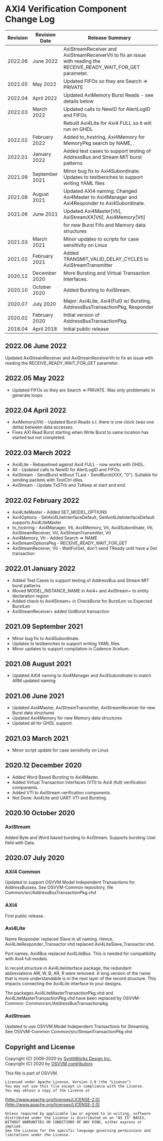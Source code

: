 # AXI4 Verification Component Change Log

| Revision  | Revision Date  |  Release Summary | 
------------|----------------|----------- 
| 2022.06   | June 2022      |  AxiStreamReceiver and AxiStreamReceiverVti to fix an issue with reading the RECEIVE_READY_WAIT_FOR_GET parameter.
| 2022.05   | May 2022       |  Updated FIFOs so they are Search => PRIVATE
| 2022.04   | April 2022     |  Updated AxiMemory Burst Reads - see details below
| 2022.03   | March 2022     |  Updated calls to NewID for AlertLogID and FIFOs
|           |                |  Rebuilt Axi4Lite for Axi4 FULL so it will run on GHDL
| 2022.02   | February 2022  |  Added to_hxstring, Axi4Memory for MemoryPkg search by NAME, <see below>.
| 2022.01   | January 2022   |  Added test cases to support testing of AddressBus and Stream MIT burst patterns
| 2021.09   | September 2021 |  Minor bug fix to Axi4Subordinate.  Updates to testbenches to support writing YAML files
| 2021.08   | August 2021    |  Updated AXI4 naming.  Changed Axi4Master to Axi4Manager and Axi4Responder to Axi4Subordinate.
| 2021.06   | June 2021      |  Updated Axi4Master[Vti], AxiStreamXX[Vti], Axi4Memory[Vti]
|           |                |  for new Burst Fifo and Memory data structures
| 2021.03   | March 2021     |  Minor updates to scripts for case sensitivity on Linux
| 2021.02   | February 2021  |  Added TRANSMIT_VALID_DELAY_CYCLES to AxiStreamTransmitter
| 2020.12   | December 2020  |  More Bursting and Virtual Transaction Interfaces.
| 2020.10   | October 2020   |  Added Bursting to AxiStream. 
| 2020.07   | July 2020      |  Major:  Axi4Lite, Axi4(Full) w/ Bursting, AddressBusTransactionPkg, Responder
| 2020.02   | February 2020  |  Initial version of AddressBusTransactionPkg.
| 2018.04   | April 2018     |  Initial public release

## 2022.06 June 2022
Updated AxiStreamReceiver and AxiStreamReceiverVti to fix an issue with reading the RECEIVE_READY_WAIT_FOR_GET parameter.

## 2022.05 May 2022
- Updated FIFOs so they are Search => PRIVATE.  Was only problematic in generate loops.

## 2022.04 April 2022
- AxiMemory(Vti) - Updated Burst Reads s.t. there is one clock (was one delta) between data accesses.
- Fixes AXI Read Burst starting when Write Burst to same location has started but not completed.

## 2022.03 March 2022
- Axi4Lite - Rebaselined against Axi4 FULL - now works with GHDL.
- All - Updated calls to NewID for AlertLogID and FIFOs.
- AxiStream - SendBurst without TLast - SendBurst(XXX, "0"). Suitable for sending packets with TestCtrl idles.
- AxiStream - Update TxSTrb and TxKeep at start and end. 

## 2022.02 February 2022
- Axi4LiteMaster - Added SET_MODEL_OPTIONS
- Axi4Options - SetAxi4LiteInterfaceDefault, GetAxi4LiteInterfaceDefault supports Axi4LiteMaster
- to_hxstring - Axi4Manager, Vti, Axi4Memory, Vti, Axi4Subordinate, Vti, AxiStreamReceiver, Vti, AxiStreamTransmitter, Vti
- Axi4Memory, Vti - Added Search => NAME
- AxiStreamOptionsPkg - RECEIVE_READY_WAIT_FOR_GET
- AxiStreamReceiver, Vti - WaitForGet, don't send TReady until have a Get transaction

## 2022.01 January 2022
- Added Test Cases to support testing of AddressBus and Stream MIT burst patterns
- Moved MODEL_INSTANCE_NAME in Axi4+ and AxiStream+ to entity declaration region
- Added check to Axi4Stream+ in CheckBurst for BurstLen vs Expected BurstLen
- AxiStreamReceiver+ added GotBurst transaction

## 2021.09 September 2021
- Minor bug fix to Axi4Subordinate.  
- Updates to testbenches to support writing YAML files.
- Minor updates to support compilation in Cadence Xcelium.

## 2021.08 August 2021
- Updated AXI4 naming to Axi4Manager and Axi4Subordinate to match ARM updated naming

## 2021.06 June 2021
- Updated Axi4Master, AxiStreamTransmitter, AxiStreamReceiver for new Burst data structures
- Updated Axi4Memory for new Memory data structures
- Updated all for GHDL support.

## 2021.03 March 2021
- Minor script update for case sensitivity on Linux

## 2020.12 December 2020
- Added Word Based Bursting to Axi4Master. 
- Added Virtual Transaction Interfaces (VTI) to Axi4 (full) verification components.
- Added VTI to AxiStream verification components.
- Not Done:  Axi4Lite and UART VTI and Bursting.

## 2020.10 October 2020
### AxiStream
Added Byte and Word based bursting to AxiStream.
Supports bursting User field with Data.

## 2020.07 July 2020

### AXI4 Common
Updated to support OSVVM Model Independent Transactions for AddressBusses.
See OSVVM-Common repository, file Common/src/AddressBusTransactionPkg.vhd

### AXI4
First public release.

### Axi4Lite
Name Responder replaced Slave in all naming.
Hence, Axi4LiteResponder_Transactor.vhd replaced Axi4LiteSlave_Transactor.vhd.

Port names, Axi4Bus replaced Axi4LiteBus.
This is needed for compatibility with Axi4 full models.

In record structure in Axi4LiteInterface package,
the redundant abbreviations AW, W, B, AR, R were 
removed.   A long version of the name that is more 
understandable is in the next layer of the record
structure.   This impacts connecting the Axi4Lite
interface to your designs.   

The packages Axi4LiteMasterTransactionPkg.vhd and
Axi4LiteMasterTransactionPkg.vhd have been replaced
by OSVVM-Common:   Common/src/AddressBusTransactionpkg.

### AxiStream
Updated to use OSVVM Model Independent Transactions for Streaming.
See OSVVM-Common  Common/src/StreamTransactionPkg.vhd
 
## Copyright and License
Copyright (C) 2006-2020 by [SynthWorks Design Inc.](http://www.synthworks.com/)   
Copyright (C) 2020 by [OSVVM contributors](CONTRIBUTOR.md)   

This file is part of OSVVM.

    Licensed under Apache License, Version 2.0 (the "License")
    You may not use this file except in compliance with the License.
    You may obtain a copy of the License at

  [http://www.apache.org/licenses/LICENSE-2.0](http://www.apache.org/licenses/LICENSE-2.0)

    Unless required by applicable law or agreed to in writing, software
    distributed under the License is distributed on an "AS IS" BASIS,
    WITHOUT WARRANTIES OR CONDITIONS OF ANY KIND, either express or implied.
    See the License for the specific language governing permissions and
    limitations under the License.
